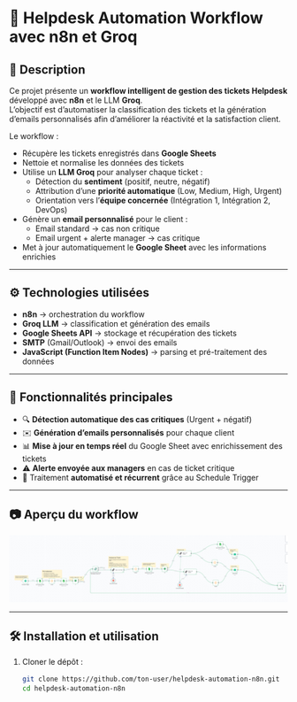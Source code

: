 # 📧 Helpdesk Automation Workflow avec n8n et Groq

## 📖 Description
Ce projet présente un **workflow intelligent de gestion des tickets Helpdesk** développé avec **n8n** et le LLM **Groq**.  
L’objectif est d’automatiser la classification des tickets et la génération d’emails personnalisés afin d’améliorer la réactivité et la satisfaction client.  

Le workflow :
- Récupère les tickets enregistrés dans **Google Sheets**  
- Nettoie et normalise les données des tickets  
- Utilise un **LLM Groq** pour analyser chaque ticket :  
  - Détection du **sentiment** (positif, neutre, négatif)  
  - Attribution d’une **priorité automatique** (Low, Medium, High, Urgent)  
  - Orientation vers l’**équipe concernée** (Intégration 1, Intégration 2, DevOps)  
- Génère un **email personnalisé** pour le client :  
  - Email standard → cas non critique  
  - Email urgent + alerte manager → cas critique  
- Met à jour automatiquement le **Google Sheet** avec les informations enrichies  

---

## ⚙️ Technologies utilisées
- **n8n** → orchestration du workflow  
- **Groq LLM** → classification et génération des emails  
- **Google Sheets API** → stockage et récupération des tickets  
- **SMTP** (Gmail/Outlook) → envoi des emails  
- **JavaScript (Function Item Nodes)** → parsing et pré-traitement des données  

---

## 🚀 Fonctionnalités principales
- 🔍 **Détection automatique des cas critiques** (Urgent + négatif)  
- ✉️ **Génération d’emails personnalisés** pour chaque client  
- 📊 **Mise à jour en temps réel** du Google Sheet avec enrichissement des tickets  
- ⚠️ **Alerte envoyée aux managers** en cas de ticket critique  
- 🔁 Traitement **automatisé et récurrent** grâce au Schedule Trigger  

---

## 📷 Aperçu du workflow

![Workflow n8n](./workflow1.PNG)

---

## 🛠️ Installation et utilisation
1. Cloner le dépôt :
   ```bash
   git clone https://github.com/ton-user/helpdesk-automation-n8n.git
   cd helpdesk-automation-n8n
